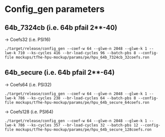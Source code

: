 # Config_gen parameters
## 64b_7324cb (i.e. 64b pfail 2**-40)
-> Coefs32 (i.e. PSI16)
```
./target/release/config_gen --coef-w 64 --glwe-n 2048 --glwe-k 1 --lwe-k 710 --ks-cycles 416 --br-load-cycles 96 --batch-pbs 8 --config-file mockups/tfhe-hpu-mockup/params/pe/hpu_64b_7324cb_32coefs.ron
```
## 64b_secure (i.e. 64b pfail 2**-64)
-> Coefs64 (i.e. PSI32)
```
./target/release/config_gen --coef-w 64 --glwe-n 2048 --glwe-k 1 --lwe-k 786 --ks-cycles 238 --br-load-cycles 64 --batch-pbs 8 --config-file mockups/tfhe-hpu-mockup/params/pe/hpu_64b_secure_64coefs.ron
```
-> Coefs128 (i.e. PSI64)
```
./target/release/config_gen --coef-w 64 --glwe-n 2048 --glwe-k 1 --lwe-k 786 --ks-cycles 357 --br-load-cycles 32 --batch-pbs 12 --config-file mockups/tfhe-hpu-mockup/params/pe/hpu_64b_secure_128coefs.ron
```
